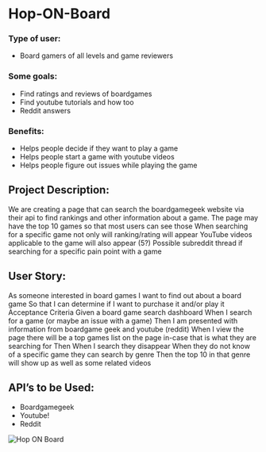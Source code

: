 # Hop-ON-Board

### Type of user:
* Board gamers of all levels and game reviewers
### Some goals:
* Find ratings and reviews of boardgames
* Find youtube tutorials and how too
* Reddit answers
### Benefits:
* Helps people decide if they want to play a game
* Helps people start a game with youtube videos
* Helps people figure out issues while playing the game 

## Project Description:
We are creating a page that can search the boardgamegeek website via their api to find rankings and other information about a game.
The page may have the top 10 games so that most users can see those
When searching for a specific game not only will ranking/rating will appear
YouTube videos applicable to the game will also appear (5?)
Possible subreddit thread if searching for a specific pain point with a game

## User Story:

As someone interested in board games
I want to find out about a board game
So that I can determine if I want to purchase it and/or play it
Acceptance Criteria
Given a board game search dashboard
When I search for a game (or maybe an issue with a game)
Then I am presented with information from boardgame geek and youtube (reddit)
When I view the page there will be a top games list on the page in-case that is what they are searching for
Then When I search they disappear 
When they do not know of a specific game they can search by genre
Then the top 10 in that genre will show up as well as some related videos

## API’s to be Used:
* Boardgamegeek
* Youtube!
* Reddit



![Hop ON Board](https://user-images.githubusercontent.com/82787571/171785363-f748843f-547d-493e-931f-1db52b309856.png)
